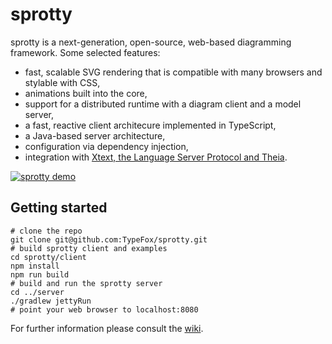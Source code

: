 # sprotty
sprotty is a next-generation, open-source, web-based diagramming framework. Some selected features:

* fast, scalable SVG rendering that is compatible with many browsers and stylable with CSS,
* animations built into the core,
* support for a distributed runtime with a diagram client and a model server,
* a fast, reactive client architecure implemented in TypeScript,
* a Java-based server architecture,
* configuration via dependency injection,
* integration with [Xtext, the Language Server Protocol and Theia](https://github.com/TypeFox/theia-sprotty-example).

[![sprotty demo](https://raw.githubusercontent.com/wiki/TypeFox/sprotty/sprotty_demo_screenshot.png?token=AAXDmPP3Y9TbeMv3_DGb6f_BSZ8uwsgBks5ZQYZ1wA%3D%3D)](http://www.youtube.com/watch?v=IydM4l7WFKk "sprotty demo Title")

## Getting started

```
# clone the repo
git clone git@github.com:TypeFox/sprotty.git
# build sprotty client and examples
cd sprotty/client
npm install
npm run build
# build and run the sprotty server
cd ../server
./gradlew jettyRun 
# point your web browser to localhost:8080
```

For further information please consult the [wiki](https://github.com/TypeFox/sprotty/wiki).
